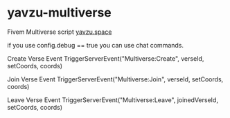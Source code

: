 # yavzu-multiverse
Fivem Multiverse script
[yavzu.space](https://yavzu.space/)

if you use config.debug == true you can use chat commands.

Create Verse Event
TriggerServerEvent("Multiverse:Create", verseId, setCoords, coords)

Join Verse Event
TriggerServerEvent("Multiverse:Join", verseId, setCoords, coords)

Leave Verse Event
TriggerServerEvent("Multiverse:Leave", joinedVerseId, setCoords, coords)

